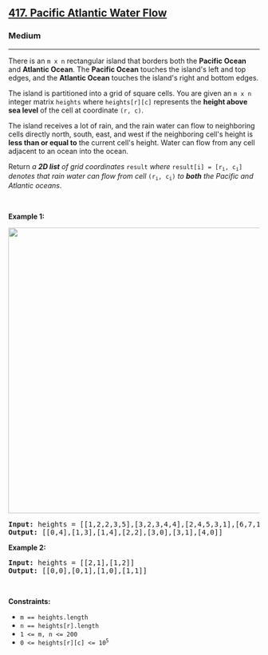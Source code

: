 <h2><a href="https://leetcode.com/problems/pacific-atlantic-water-flow/">417. Pacific Atlantic Water Flow</a></h2><h3>Medium</h3><hr><div style="user-select: auto;"><p style="user-select: auto;">There is an <code style="user-select: auto;">m x n</code> rectangular island that borders both the <strong style="user-select: auto;">Pacific Ocean</strong> and <strong style="user-select: auto;">Atlantic Ocean</strong>. The <strong style="user-select: auto;">Pacific Ocean</strong> touches the island's left and top edges, and the <strong style="user-select: auto;">Atlantic Ocean</strong> touches the island's right and bottom edges.</p>

<p style="user-select: auto;">The island is partitioned into a grid of square cells. You are given an <code style="user-select: auto;">m x n</code> integer matrix <code style="user-select: auto;">heights</code> where <code style="user-select: auto;">heights[r][c]</code> represents the <strong style="user-select: auto;">height above sea level</strong> of the cell at coordinate <code style="user-select: auto;">(r, c)</code>.</p>

<p style="user-select: auto;">The island receives a lot of rain, and the rain water can flow to neighboring cells directly north, south, east, and west if the neighboring cell's height is <strong style="user-select: auto;">less than or equal to</strong> the current cell's height. Water can flow from any cell adjacent to an ocean into the ocean.</p>

<p style="user-select: auto;">Return <em style="user-select: auto;">a <strong style="user-select: auto;">2D list</strong> of grid coordinates </em><code style="user-select: auto;">result</code><em style="user-select: auto;"> where </em><code style="user-select: auto;">result[i] = [r<sub style="user-select: auto;">i</sub>, c<sub style="user-select: auto;">i</sub>]</code><em style="user-select: auto;"> denotes that rain water can flow from cell </em><code style="user-select: auto;">(r<sub style="user-select: auto;">i</sub>, c<sub style="user-select: auto;">i</sub>)</code><em style="user-select: auto;"> to <strong style="user-select: auto;">both</strong> the Pacific and Atlantic oceans</em>.</p>

<p style="user-select: auto;">&nbsp;</p>
<p style="user-select: auto;"><strong style="user-select: auto;">Example 1:</strong></p>
<img alt="" src="https://assets.leetcode.com/uploads/2021/06/08/waterflow-grid.jpg" style="width: 573px; height: 573px; user-select: auto;">
<pre style="user-select: auto;"><strong style="user-select: auto;">Input:</strong> heights = [[1,2,2,3,5],[3,2,3,4,4],[2,4,5,3,1],[6,7,1,4,5],[5,1,1,2,4]]
<strong style="user-select: auto;">Output:</strong> [[0,4],[1,3],[1,4],[2,2],[3,0],[3,1],[4,0]]
</pre>

<p style="user-select: auto;"><strong style="user-select: auto;">Example 2:</strong></p>

<pre style="user-select: auto;"><strong style="user-select: auto;">Input:</strong> heights = [[2,1],[1,2]]
<strong style="user-select: auto;">Output:</strong> [[0,0],[0,1],[1,0],[1,1]]
</pre>

<p style="user-select: auto;">&nbsp;</p>
<p style="user-select: auto;"><strong style="user-select: auto;">Constraints:</strong></p>

<ul style="user-select: auto;">
	<li style="user-select: auto;"><code style="user-select: auto;">m == heights.length</code></li>
	<li style="user-select: auto;"><code style="user-select: auto;">n == heights[r].length</code></li>
	<li style="user-select: auto;"><code style="user-select: auto;">1 &lt;= m, n &lt;= 200</code></li>
	<li style="user-select: auto;"><code style="user-select: auto;">0 &lt;= heights[r][c] &lt;= 10<sup style="user-select: auto;">5</sup></code></li>
</ul>
</div>